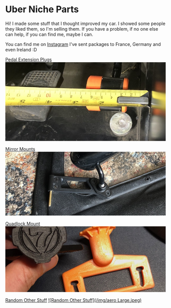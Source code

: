 # Uber Niche Parts

Hi! I made some stuff that I thought improved my car. I showed some people they liked them, so I'm selling them. 
If you have a problem, if no one else can help, if you can find me, maybe I can.

You can find me on [Instagram](https://www.instagram.com/uber.niche/)
I've sent packages to France, Germany and even Ireland :D

[Pedal Extension Plugs](/pedals)
[![Pedal Extension Plugs](/img/measure-s3.jpeg)](/pedals)

[Mirror Mounts](/mirror-mounts)
[![Mirror Mounts](/img/shallow.jpeg)](/mirror-mounts)

[Quadlock Mount](/quadlock)
[![Quadlock Mount](/img/quaddie.jpeg)](/quadlock)

[Random Other Stuff](/other-stuff)
[![Random Other Stuff](/img/aero Large.jpeg)](/other-stuff)
